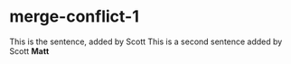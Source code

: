 # merge-conflict-1
This is the sentence, added by Scott
This is a second sentence added by Scott
**Matt**
